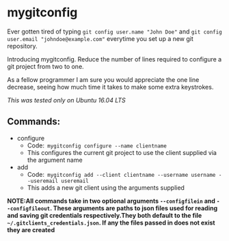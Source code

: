 # mygitconfig

Ever gotten tired of typing `git config user.name "John Doe"` and `git config  user.email "johndoe@example.com"` everytime you set up a new git repository.<br>

Introducing mygitconfig. Reduce the number of lines required  to configure a git  project from two to one.<br>

As a fellow programmer I am sure you would appreciate the one line decrease, seeing how much time it takes to make some extra keystrokes.

*This was tested only on Ubuntu 16.04 LTS*
## Commands:
- configure
  - Code:&ensp;`mygitconfig configure --name clientname`
  - This configures the current git project to use the client supplied via the argument name
- add
    - Code:&ensp;`mygitconfig add --client clientname --username username --useremail useremail`
    - This adds a new git client using the arguments supplied
    
 **NOTE:All commands take in two optional arguments `--configfilein` and `--configfileout`.
These arguments are paths to json files used for reading and saving git credentials respectively.They both default to the file `~/.gitclients_credentials.json`. If any the files passed in does not exist they are created**
